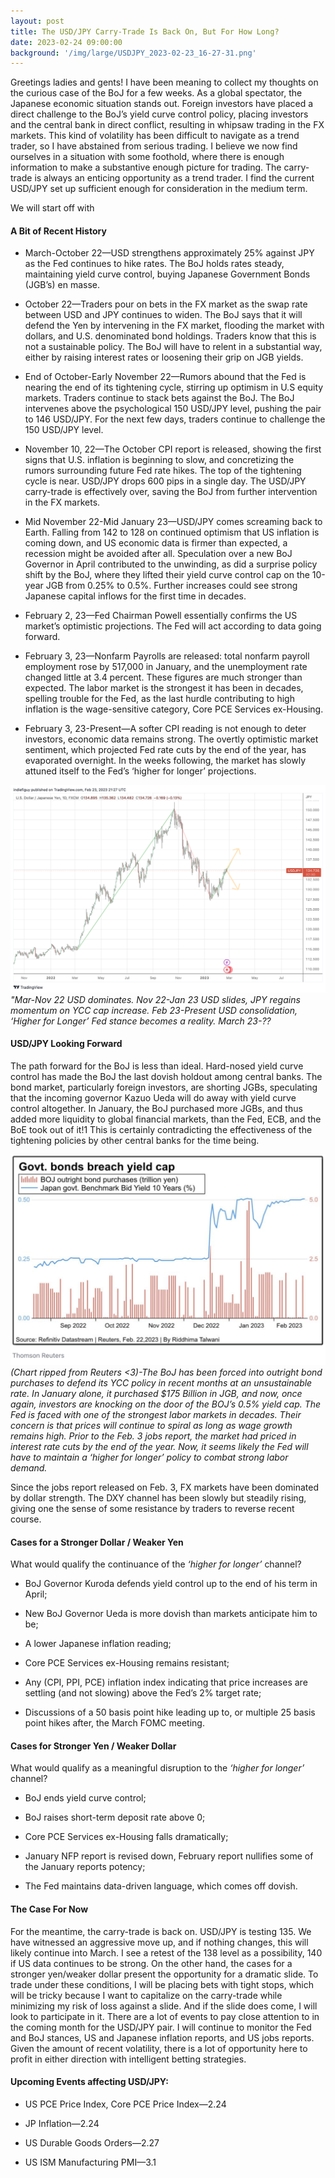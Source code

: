 ```yaml
---
layout: post
title: The USD/JPY Carry-Trade Is Back On, But For How Long?
date: 2023-02-24 09:00:00
background: '/img/large/USDJPY_2023-02-23_16-27-31.png'
---
```

<meta name="viewport" content="width=device-width, initial-scale=1.0">

Greetings ladies and gents! I have been meaning to collect my thoughts on the curious case of the BoJ for a few weeks. As a global spectator, the Japanese economic situation stands out. Foreign investors have placed a direct challenge to the BoJ’s yield curve control policy, placing investors and the central bank in direct conflict, resulting in whipsaw trading in the FX markets. This kind of volatility has been difficult to navigate as a trend trader, so I have abstained from serious trading. I believe we now find ourselves in a situation with some foothold, where there is enough information to make a substantive enough picture for trading. The carry-trade is always an enticing opportunity as a trend trader. I find the current USD/JPY set up sufficient enough for consideration in the medium term.

We will start off with

<h4>A Bit of Recent History</h4>

* March-October 22—USD strengthens approximately 25% against JPY as the Fed continues to hike rates. The BoJ holds rates steady, maintaining yield curve control, buying Japanese Government Bonds (JGB’s) en masse.

* October 22—Traders pour on bets in the FX market as the swap rate between USD and JPY continues to widen. The BoJ says that it will defend the Yen by intervening in the FX market, flooding the market with dollars, and U.S. denominated bond holdings. Traders know that this is not a sustainable policy. The BoJ will have to relent in a substantial way, either by raising interest rates or loosening their grip on JGB yields.

* End of October-Early November 22—Rumors abound that the Fed is nearing the end of its tightening cycle, stirring up optimism in U.S equity markets. Traders continue to stack bets against the BoJ. The BoJ intervenes above the psychological 150 USD/JPY level, pushing the pair to 146 USD/JPY. For the next few days, traders continue to challenge the 150 USD/JPY level.

* November 10, 22—The October CPI report is released, showing the first signs that U.S. inflation is beginning to slow, and concretizing the rumors surrounding future Fed rate hikes. The top of the tightening cycle is near. USD/JPY drops 600 pips in a single day. The USD/JPY carry-trade is effectively over, saving the BoJ from further intervention in the FX markets.

* Mid November 22-Mid January 23—USD/JPY comes screaming back to Earth. Falling from 142 to 128 on continued optimism that US inflation is coming down, and US economic data is firmer than expected, a recession might be avoided after all. Speculation over a new BoJ Governor in April contributed to the unwinding, as did a surprise policy shift by the BoJ, where they lifted their yield curve control cap on the 10-year JGB from 0.25% to 0.5%. Further increases could see strong Japanese capital inflows for the first time in decades.

* February 2, 23—Fed Chairman Powell essentially confirms the US market’s optimistic projections. The Fed will act according to data going forward.

* February 3, 23—Nonfarm Payrolls are released: total nonfarm payroll employment rose by 517,000 in January, and the unemployment rate changed little at 3.4 percent. These figures are much stronger than expected. The labor market is the strongest it has been in decades, spelling trouble for the Fed, as the last hurdle contributing to high inflation is the wage-sensitive category, Core PCE Services ex-Housing.

* February 3, 23-Present—A softer CPI reading is not enough to deter investors, economic data remains strong. The overtly optimistic market sentiment, which projected Fed rate cuts by the end of the year, has evaporated overnight. In the weeks following, the market has slowly attuned itself to the Fed’s ‘higher for longer’ projections.

![Chart.png](/img/large/USDJPY_2023-02-23_16-27-31.png)
*"Mar-Nov 22 USD dominates. Nov 22-Jan 23 USD slides, JPY regains momentum on YCC cap increase. Feb 23-Present USD consolidation, ‘Higher for Longer’ Fed stance becomes a reality. March 23-??*

<h4>
USD/JPY Looking Forward
</h4>

The path forward for the BoJ is less than ideal. Hard-nosed yield curve control has made the BoJ the last dovish holdout among central banks. The bond market, particularly foreign investors, are shorting JGBs, speculating that the incoming governor Kazuo Ueda will do away with yield curve control altogether. In January, the BoJ purchased more JGBs, and thus added more liquidity to global financial markets, than the Fed, ECB, and the BoE took out of it!1 This is certainly contradicting the effectiveness of the tightening policies by other central banks for the time being.

![jpy-gov-bonds-breach-yield-cap.png](/img/large/JPY-Gov-Bonds-Breach-Yield-Cap.png)
*(Chart ripped from Reuters <3)-The BoJ has been forced into outright bond purchases to defend its YCC policy in recent months at an unsustainable rate. In January alone, it purchased $175 Billion in JGB, and now, once again, investors are knocking on the door of the BOJ’s 0.5% yield cap. The Fed is faced with one of the strongest labor markets in decades. Their concern is that prices will continue to spiral as long as wage growth remains high. Prior to the Feb. 3 jobs report, the market had priced in interest rate cuts by the end of the year. Now, it seems likely the Fed will have to maintain a ‘higher for longer’ policy to combat strong labor demand.*

Since the jobs report released on Feb. 3, FX markets have been dominated by dollar strength. The DXY channel has been slowly but steadily rising, giving one the sense of some resistance by traders to reverse recent course.

<h4>Cases for a Stronger Dollar / Weaker Yen</h4>
What would qualify the continuance of the <i>‘higher for longer’</i> channel?

* BoJ Governor Kuroda defends yield control up to the end of his term in April;

* New BoJ Governor Ueda is more dovish than markets anticipate him to be;

* A lower Japanese inflation reading;

* Core PCE Services ex-Housing remains resistant;

* Any (CPI, PPI, PCE) inflation index indicating that price increases are settling (and not slowing) above the Fed’s 2% target rate;

* Discussions of a 50 basis point hike leading up to, or multiple 25 basis point hikes after, the March FOMC meeting.

<h4> Cases for Stronger Yen / Weaker Dollar </h4>
What would qualify as a meaningful disruption to the <i>‘higher for longer’</i> channel?

* BoJ ends yield curve control;

* BoJ raises short-term deposit rate above 0;

* Core PCE Services ex-Housing falls dramatically;

* January NFP report is revised down, February report nullifies some of the January reports potency;

* The Fed maintains data-driven language, which comes off dovish.

<h4> The Case For Now </h4>
For the meantime, the carry-trade is back on. USD/JPY is testing 135. We have witnessed an aggressive move up, and if nothing changes, this will likely continue into March. I see a retest of the 138 level as a possibility, 140 if US data continues to be strong. On the other hand, the cases for a stronger yen/weaker dollar present the opportunity for a dramatic slide. To trade under these conditions, I will be placing bets with tight stops, which will be tricky because I want to capitalize on the carry-trade while minimizing my risk of loss against a slide. And if the slide does come, I will look to participate in it. There are a lot of events to pay close attention to in the coming month for the USD/JPY pair. I will continue to monitor the Fed and BoJ stances, US and Japanese inflation reports, and US jobs reports. Given the amount of recent volatility, there is a lot of opportunity here to profit in either direction with intelligent betting strategies.

<h4> Upcoming Events affecting USD/JPY: </h4>

* US PCE Price Index, Core PCE Price Index—2.24

* JP Inflation—2.24

* US Durable Goods Orders—2.27

* US ISM Manufacturing PMI—3.1
